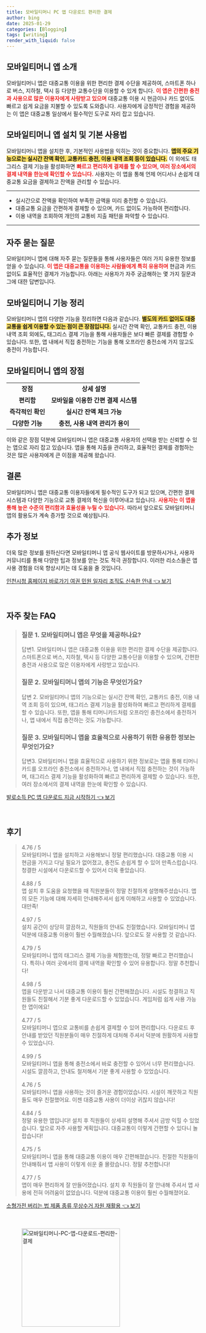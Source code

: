 ```yaml
---
title: 모바일티머니 PC 앱 다운로드 편리한 결제
author: bing
date: 2025-01-29
categories: [Blogging]
tags: [writing]
render_with_liquid: false
---
```



<h2 id='모바일티머니_app소개'>모바일티머니 앱 소개</h2>

<p>모바일티머니 앱은 대중교통 이용을 위한 편리한 결제 수단을 제공하여, 스마트폰 하나로 버스, 지하철, 택시 등 다양한 교통수단을 이용할 수 있게 합니다. <b><span style="color: #ee2323;">이 앱은 간편한 충전과 사용으로 많은 이용자에게 사랑받고 있으며</span></b> 대중교통 이용 시 현금이나 카드 없이도 빠르고 쉽게 요금을 지불할 수 있도록 도와줍니다. 사용자에게 긍정적인 경험을 제공하는 이 앱은 대중교통 일상에서 필수적인 도구로 자리 잡고 있습니다.</p>

<h2 id='모바일티머니_앱_설치_및_기본_사용법'>모바일티머니 앱 설치 및 기본 사용법</h2>

<p>모바일티머니 앱을 설치한 후, 기본적인 사용법을 익히는 것이 중요합니다. <b><span style="background-color: #ffe066;">앱의 주요 기능으로는 실시간 잔액 확인, 교통카드 충전, 이용 내역 조회 등이 있습니다.</span></b> 이 외에도 태그리스 결제 기능을 활성화하면 <b><span style="color: #ee2323;">빠르고 편리하게 결제를 할 수 있으며, 여러 장소에서의 결제 내역을 한눈에 확인할 수 있습니다.</span></b> 사용자는 이 앱을 통해 언제 어디서나 손쉽게 대중교통 요금을 결제하고 잔액을 관리할 수 있습니다.</p>

<hr />

<ul>
    <li>실시간으로 잔액을 확인하여 부족한 금액을 미리 충전할 수 있습니다.</li>
    <li>대중교통 요금을 간편하게 결제할 수 있으며, 카드 없이도 가능하여 편리합니다.</li>
    <li>이용 내역을 조회하여 개인의 교통비 지출 패턴을 파악할 수 있습니다.</li>
</ul>

<hr />

<h2 id='자주_묻는_질문'>자주 묻는 질문</h2>

<p>모바일티머니 앱에 대해 자주 묻는 질문들을 통해 사용자들은 여러 가지 유용한 정보를 얻을 수 있습니다. <b><span style="color: #ee2323;">이 앱은 대중교통을 이용하는 사람들에게 특히 유용하며</span></b> 현금과 카드 없이도 효율적인 결제가 가능합니다. 아래는 사용자가 자주 궁금해하는 몇 가지 질문과 그에 대한 답변입니다.</p>

<h2 id='모바일티머니_기능_정리'>모바일티머니 기능 정리</h2>

<p>모바일티머니 앱의 다양한 기능을 정리하면 다음과 같습니다. <b><span style="background-color: #ffe066;">별도의 카드 없이도 대중교통을 쉽게 이용할 수 있는 점이 큰 장점입니다.</span></b> 실시간 잔액 확인, 교통카드 충전, 이용 내역 조회 외에도, 태그리스 결제 기능을 통해 사용자들은 보다 빠른 결제를 경험할 수 있습니다. 또한, 앱 내에서 직접 충전하는 기능을 통해 오프라인 충전소에 가지 않고도 충전이 가능합니다.</p>

<h2 id='모바일티머니_앱의_장점'>모바일티머니 앱의 장점</h2>

<table>
    <tr>
        <td style="text-align: center; height: 17px;"><b>장점</b></td>
        <td style="text-align: center; height: 17px;"><b>상세 설명</b></td>
    </tr>
    <tr>
        <td style="text-align: center; height: 17px;"><b>편리함</b></td>
        <td style="text-align: center; height: 17px;"><b>모바일을 이용한 간편 결제 시스템</b></td>
    </tr>
    <tr>
        <td style="text-align: center; height: 17px;"><b>즉각적인 확인</b></td>
        <td style="text-align: center; height: 17px;"><b>실시간 잔액 체크 가능</b></td>
    </tr>
    <tr>
        <td style="text-align: center; height: 17px;"><b>다양한 기능</b></td>
        <td style="text-align: center; height: 17px;"><b>충전, 사용 내역 관리가 용이</b></td>
    </tr>
</table>

<p>이와 같은 장점 덕분에 모바일티머니 앱은 대중교통 사용자의 선택을 받는 신뢰할 수 있는 앱으로 자리 잡고 있습니다. 앱을 통해 지출을 관리하고, 효율적인 결제를 경험하는 것은 많은 사용자에게 큰 이점을 제공해 왔습니다.</p>

<h2 id='결론'>결론</h2>

<p>모바일티머니 앱은 대중교통 이용자들에게 필수적인 도구가 되고 있으며, 간편한 결제 시스템과 다양한 기능으로 교통 결제의 혁신을 이루어내고 있습니다. <b><span style="color: #ee2323;">사용자는 이 앱을 통해 높은 수준의 편리함과 효율성을 누릴 수 있습니다.</span></b> 따라서 앞으로도 모바일티머니 앱의 활용도가 계속 증가할 것으로 예상됩니다.</p>

<h2 id='추가_정보'>추가 정보</h2>

<p>더욱 많은 정보를 원하신다면 모바일티머니 앱 공식 웹사이트를 방문하시거나, 사용자 커뮤니티를 통해 다양한 팁과 정보를 얻는 것도 적극 권장합니다. 이러한 리소스들은 앱 사용 경험을 더욱 향상시키는 데 도움을 줄 것입니다.</p>


<p><a class="click-button" title="인천시청 홈페이지 바로가기 여권 민원 일자리 조직도 신속한 안내" href="https://purplelist.github.io/posts/%EC%9D%B8%EC%B2%9C%EC%8B%9C%EC%B2%AD-%ED%99%88%ED%8E%98%EC%9D%B4%EC%A7%80-%EB%B0%94%EB%A1%9C%EA%B0%80%EA%B8%B0-%EC%97%AC%EA%B6%8C-%EB%AF%BC%EC%9B%90-%EC%9D%BC%EC%9E%90%EB%A6%AC-%EC%A1%B0%EC%A7%81%EB%8F%84-%EC%8B%A0%EC%86%8D%ED%95%9C-%EC%95%88%EB%82%B4/" rel="dofollow">인천시청 홈페이지 바로가기 여권 민원 일자리 조직도 신속한 안내 👈 보기</a></p><br>
<h2 id='자주_찾는_FAQ'>자주 찾는 FAQ</h2>
<div itemscope="" itemtype="https://schema.org/FAQPage"> 
<blockquote> 
<div itemscope="" itemprop="mainEntity" itemtype="https://schema.org/Question"> 
<h3 itemprop="name">질문 1. 모바일티머니 앱은 무엇을 제공하나요?</h3> 
<div itemscope="" itemprop="acceptedAnswer" itemtype="https://schema.org/Answer"> 
<span itemprop="text"> 
<p>답변1. 모바일티머니 앱은 대중교통 이용을 위한 편리한 결제 수단을 제공합니다. 스마트폰으로 버스, 지하철, 택시 등 다양한 교통수단을 이용할 수 있으며, 간편한 충전과 사용으로 많은 이용자에게 사랑받고 있습니다.</p> 
</span> 
</div> 
</div> 
<div itemscope="" itemprop="mainEntity" itemtype="https://schema.org/Question"> 
<h3 itemprop="name">질문 2. 모바일티머니 앱의 기능은 무엇인가요?</h3> 
<div itemscope="" itemprop="acceptedAnswer" itemtype="https://schema.org/Answer"> 
<span itemprop="text"> 
<p>답변 2. 모바일티머니 앱의 기능으로는 실시간 잔액 확인, 교통카드 충전, 이용 내역 조회 등이 있으며, 태그리스 결제 기능을 활성화하여 빠르고 편리하게 결제를 할 수 있습니다. 또한, 앱을 통해 티머니카드처럼 오프라인 충전소에서 충전하거나, 앱 내에서 직접 충전하는 것도 가능합니다.</p> 
</span> 
</div> 
</div> 
<div itemscope="" itemprop="mainEntity" itemtype="https://schema.org/Question"> 
<h3 itemprop="name">질문 3. 모바일티머니 앱을 효율적으로 사용하기 위한 유용한 정보는 무엇인가요?</h3> 
<div itemscope="" itemprop="acceptedAnswer" itemtype="https://schema.org/Answer"> 
<span itemprop="text"> 
<p>답변3. 모바일티머니 앱을 효율적으로 사용하기 위한 정보로는 앱을 통해 티머니카드를 오프라인 충전소에서 충전하거나, 앱 내에서 직접 충전하는 것이 가능하며, 태그리스 결제 기능을 활성화하여 빠르고 편리하게 결제할 수 있습니다. 또한, 여러 장소에서의 결제 내역을 한눈에 확인할 수 있습니다.</p> 
</span> 
</div> 
</div> 
</blockquote> 
</div>
<p><a class="click-button" title="발로소득 PC 앱 다운로드 지금 시작하기" href="https://purplelist.github.io/posts/%EB%B0%9C%EB%A1%9C%EC%86%8C%EB%93%9D-PC-%EC%95%B1-%EB%8B%A4%EC%9A%B4%EB%A1%9C%EB%93%9C-%EC%A7%80%EA%B8%88-%EC%8B%9C%EC%9E%91%ED%95%98%EA%B8%B0/" rel="dofollow">발로소득 PC 앱 다운로드 지금 시작하기 👈 보기</a></p><br>
<h2 id='후기'>후기</h2>
<div itemscope itemtype="https://schema.org/Product">
  <blockquote>
  <div itemprop="review" itemscope itemtype="https://schema.org/Review">
      <div itemprop="reviewRating" itemscope itemtype="https://schema.org/Rating"> <span itemprop="ratingValue">4.76</span> / <span itemprop="bestRating">5</span> </div>
      <span itemprop="reviewBody">모바일티머니 앱을 설치하고 사용해보니 정말 편리했습니다. 대중교통 이용 시 현금을 가지고 다닐 필요가 없어졌고, 충전도 손쉽게 할 수 있어 만족스럽습니다. 청결한 시설에서 다운로드할 수 있어서 더욱 좋았습니다.</span>
  </div>
  <br>
  <div itemprop="review" itemscope itemtype="https://schema.org/Review">
      <div itemprop="reviewRating" itemscope itemtype="https://schema.org/Rating"> <span itemprop="ratingValue">4.88</span> / <span itemprop="bestRating">5</span> </div>
      <span itemprop="reviewBody">앱 설치 후 도움을 요청했을 때 직원분들이 정말 친절하게 설명해주셨습니다. 앱의 모든 기능에 대해 자세히 안내해주셔서 쉽게 이해하고 사용할 수 있었습니다. 대만족!</span>
  </div>
  <br>
  <div itemprop="review" itemscope itemtype="https://schema.org/Review">
      <div itemprop="reviewRating" itemscope itemtype="https://schema.org/Rating"> <span itemprop="ratingValue">4.97</span> / <span itemprop="bestRating">5</span> </div>
      <span itemprop="reviewBody">설치 공간이 상당히 깔끔하고, 직원들의 안내도 친절했습니다. 모바일티머니 앱 덕분에 대중교통 이용이 훨씬 수월해졌습니다. 앞으로도 잘 사용할 것 같습니다.</span>
  </div>
  <br>
  <div itemprop="review" itemscope itemtype="https://schema.org/Review">
      <div itemprop="reviewRating" itemscope itemtype="https://schema.org/Rating"> <span itemprop="ratingValue">4.79</span> / <span itemprop="bestRating">5</span> </div>
      <span itemprop="reviewBody">모바일티머니 앱의 태그리스 결제 기능을 체험했는데, 정말 빠르고 편리했습니다. 특히나 여러 곳에서의 결제 내역을 확인할 수 있어 유용합니다. 정말 추천합니다!</span>
  </div>
  <br>
  <div itemprop="review" itemscope itemtype="https://schema.org/Review">
      <div itemprop="reviewRating" itemscope itemtype="https://schema.org/Rating"> <span itemprop="ratingValue">4.98</span> / <span itemprop="bestRating">5</span> </div>
      <span itemprop="reviewBody">앱을 다운받고 나서 대중교통 이용이 훨씬 간편해졌습니다. 시설도 청결하고 직원들도 친절해서 기분 좋게 다운로드할 수 있었습니다. 게임처럼 쉽게 사용 가능한 앱이에요!</span>
  </div>
  <br>
  <div itemprop="review" itemscope itemtype="https://schema.org/Review">
      <div itemprop="reviewRating" itemscope itemtype="https://schema.org/Rating"> <span itemprop="ratingValue">4.77</span> / <span itemprop="bestRating">5</span> </div>
      <span itemprop="reviewBody">모바일티머니 앱으로 교통비를 손쉽게 결제할 수 있어 편리합니다. 다운로드 후 안내를 받았던 직원분들이 매우 친절하게 대처해 주셔서 덕분에 원활하게 사용할 수 있었습니다.</span>
  </div>
  <br>
  <div itemprop="review" itemscope itemtype="https://schema.org/Review">
      <div itemprop="reviewRating" itemscope itemtype="https://schema.org/Rating"> <span itemprop="ratingValue">4.99</span> / <span itemprop="bestRating">5</span> </div>
      <span itemprop="reviewBody">모바일티머니 앱을 통해 충전소에서 바로 충전할 수 있어서 너무 편리했습니다. 시설도 깔끔하고, 안내도 철저해서 기분 좋게 사용할 수 있었습니다.</span>
  </div>
  <br>
  <div itemprop="review" itemscope itemtype="https://schema.org/Review">
      <div itemprop="reviewRating" itemscope itemtype="https://schema.org/Rating"> <span itemprop="ratingValue">4.76</span> / <span itemprop="bestRating">5</span> </div>
      <span itemprop="reviewBody">모바일티머니 앱을 사용하는 것이 즐거운 경험이었습니다. 시설이 깨끗하고 직원들도 매우 친절했어요. 이젠 대중교통 사용이 더이상 귀찮지 않습니다!</span>
  </div>
  <br>
  <div itemprop="review" itemscope itemtype="https://schema.org/Review">
      <div itemprop="reviewRating" itemscope itemtype="https://schema.org/Rating"> <span itemprop="ratingValue">4.84</span> / <span itemprop="bestRating">5</span> </div>
      <span itemprop="reviewBody">정말 유용한 앱입니다! 설치 후 직원들이 상세히 설명해 주셔서 금방 익힐 수 있었습니다. 앞으로 자주 사용할 계획입니다. 대중교통이 이렇게 간편할 수 있다니 놀랍습니다!</span>
  </div>
  <br>
  <div itemprop="review" itemscope itemtype="https://schema.org/Review">
      <div itemprop="reviewRating" itemscope itemtype="https://schema.org/Rating"> <span itemprop="ratingValue">4.75</span> / <span itemprop="bestRating">5</span> </div>
      <span itemprop="reviewBody">모바일티머니 앱을 통해 대중교통 이용이 매우 간편해졌습니다. 친절한 직원들이 안내해줘서 앱 사용이 이렇게 쉬운 줄 몰랐습니다. 정말 추천합니다!</span>
  </div>
  <br>
  <div itemprop="review" itemscope itemtype="https://schema.org/Review">
      <div itemprop="reviewRating" itemscope itemtype="https://schema.org/Rating"> <span itemprop="ratingValue">4.77</span> / <span itemprop="bestRating">5</span> </div>
      <span itemprop="reviewBody">앱이 매우 편리하게 잘 만들어졌습니다. 설치 후 직원들이 잘 안내해 주셔서 앱 사용에 전혀 어려움이 없었습니다. 덕분에 대중교통 이용이 훨씬 수월해졌어요.</span>
  </div>
  </blockquote>
</div>
<p><a class="click-button" title="소형가전 버리는 법 제품 종류 무상수거 자원 재활용" href="https://purplelist.github.io/posts/%EC%86%8C%ED%98%95%EA%B0%80%EC%A0%84-%EB%B2%84%EB%A6%AC%EB%8A%94-%EB%B2%95-%EC%A0%9C%ED%92%88-%EC%A2%85%EB%A5%98-%EB%AC%B4%EC%83%81%EC%88%98%EA%B1%B0-%EC%9E%90%EC%9B%90-%EC%9E%AC%ED%99%9C%EC%9A%A9/" rel="dofollow">소형가전 버리는 법 제품 종류 무상수거 자원 재활용 👈 보기</a></p><br>
<figure class="image"><img src="https://purplelist.github.io/assets/img/thumbnail/모바일티머니-PC-앱-다운로드-편리한-결제.webp" alt="모바일티머니-PC-앱-다운로드-편리한-결제" width="256" height="256"></figure>